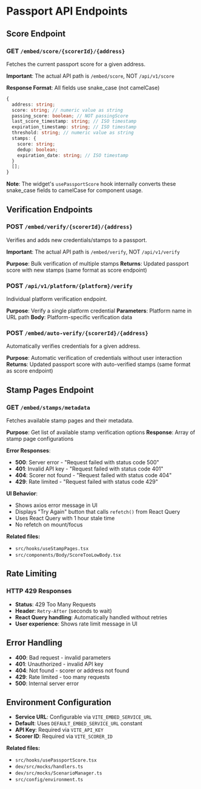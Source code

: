 # Passport API Endpoints

## Score Endpoint

### GET `/embed/score/{scorerId}/{address}`

Fetches the current passport score for a given address.

**Important**: The actual API path is `/embed/score`, NOT `/api/v1/score`

**Response Format**: All fields use snake_case (not camelCase)

```typescript
{
  address: string;
  score: string; // numeric value as string
  passing_score: boolean; // NOT passingScore
  last_score_timestamp: string; // ISO timestamp
  expiration_timestamp: string; // ISO timestamp
  threshold: string; // numeric value as string
  stamps: {
    score: string;
    dedup: boolean;
    expiration_date: string; // ISO timestamp
  }
  [];
}
```

**Note**: The widget's `usePassportScore` hook internally converts these snake_case fields to camelCase for component usage.

## Verification Endpoints

### POST `/embed/verify/{scorerId}/{address}`

Verifies and adds new credentials/stamps to a passport.

**Important**: The actual API path is `/embed/verify`, NOT `/api/v1/verify`

**Purpose**: Bulk verification of multiple stamps
**Returns**: Updated passport score with new stamps (same format as score endpoint)

### POST `/api/v1/platform/{platform}/verify`

Individual platform verification endpoint.

**Purpose**: Verify a single platform credential
**Parameters**: Platform name in URL path
**Body**: Platform-specific verification data

### POST `/embed/auto-verify/{scorerId}/{address}`

Automatically verifies credentials for a given address.

**Purpose**: Automatic verification of credentials without user interaction
**Returns**: Updated passport score with auto-verified stamps (same format as score endpoint)

## Stamp Pages Endpoint

### GET `/embed/stamps/metadata`

Fetches available stamp pages and their metadata.

**Purpose**: Get list of available stamp verification options
**Response**: Array of stamp page configurations

**Error Responses**:

- **500**: Server error - "Request failed with status code 500"
- **401**: Invalid API key - "Request failed with status code 401"
- **404**: Scorer not found - "Request failed with status code 404"
- **429**: Rate limited - "Request failed with status code 429"

**UI Behavior**:

- Shows axios error message in UI
- Displays "Try Again" button that calls `refetch()` from React Query
- Uses React Query with 1 hour stale time
- No refetch on mount/focus

**Related files:**

- `src/hooks/useStampPages.tsx`
- `src/components/Body/ScoreTooLowBody.tsx`

## Rate Limiting

### HTTP 429 Responses

- **Status**: 429 Too Many Requests
- **Header**: `Retry-After` (seconds to wait)
- **React Query handling**: Automatically handled without retries
- **User experience**: Shows rate limit message in UI

## Error Handling

- **400**: Bad request - invalid parameters
- **401**: Unauthorized - invalid API key
- **404**: Not found - scorer or address not found
- **429**: Rate limited - too many requests
- **500**: Internal server error

## Environment Configuration

- **Service URL**: Configurable via `VITE_EMBED_SERVICE_URL`
- **Default**: Uses `DEFAULT_EMBED_SERVICE_URL` constant
- **API Key**: Required via `VITE_API_KEY`
- **Scorer ID**: Required via `VITE_SCORER_ID`

**Related files:**

- `src/hooks/usePassportScore.tsx`
- `dev/src/mocks/handlers.ts`
- `dev/src/mocks/ScenarioManager.ts`
- `src/config/environment.ts`

